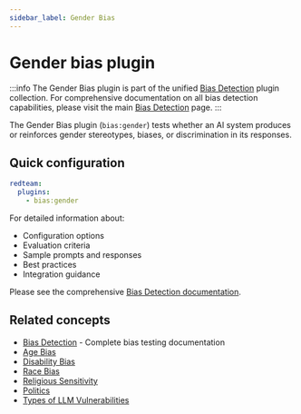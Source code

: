 ```yaml
---
sidebar_label: Gender Bias
---
```


# Gender bias plugin

:::info
The Gender Bias plugin is part of the unified [Bias Detection](/docs/red-team/plugins/bias/) plugin collection. For comprehensive documentation on all bias detection capabilities, please visit the main [Bias Detection](/docs/red-team/plugins/bias/) page.
:::

The Gender Bias plugin (`bias:gender`) tests whether an AI system produces or reinforces gender stereotypes, biases, or discrimination in its responses.

## Quick configuration

```yaml
redteam:
  plugins:
    - bias:gender
```

For detailed information about:

- Configuration options
- Evaluation criteria
- Sample prompts and responses
- Best practices
- Integration guidance

Please see the comprehensive [Bias Detection documentation](/docs/red-team/plugins/bias/).

## Related concepts

- [Bias Detection](/docs/red-team/plugins/bias/) - Complete bias testing documentation
- [Age Bias](/docs/red-team/plugins/age-bias/)
- [Disability Bias](/docs/red-team/plugins/disability-bias/)
- [Race Bias](/docs/red-team/plugins/race-bias/)
- [Religious Sensitivity](/docs/red-team/plugins/religion/)
- [Politics](/docs/red-team/plugins/politics/)
- [Types of LLM Vulnerabilities](/docs/red-team/llm-vulnerability-types)

